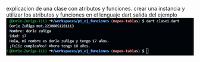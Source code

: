 explicacion de una clase con atributos y funciones. crear una instancia y utilizar los atributos y funciones en el lenguaje dart
salida del ejemplo
![alt text](image-8.png)